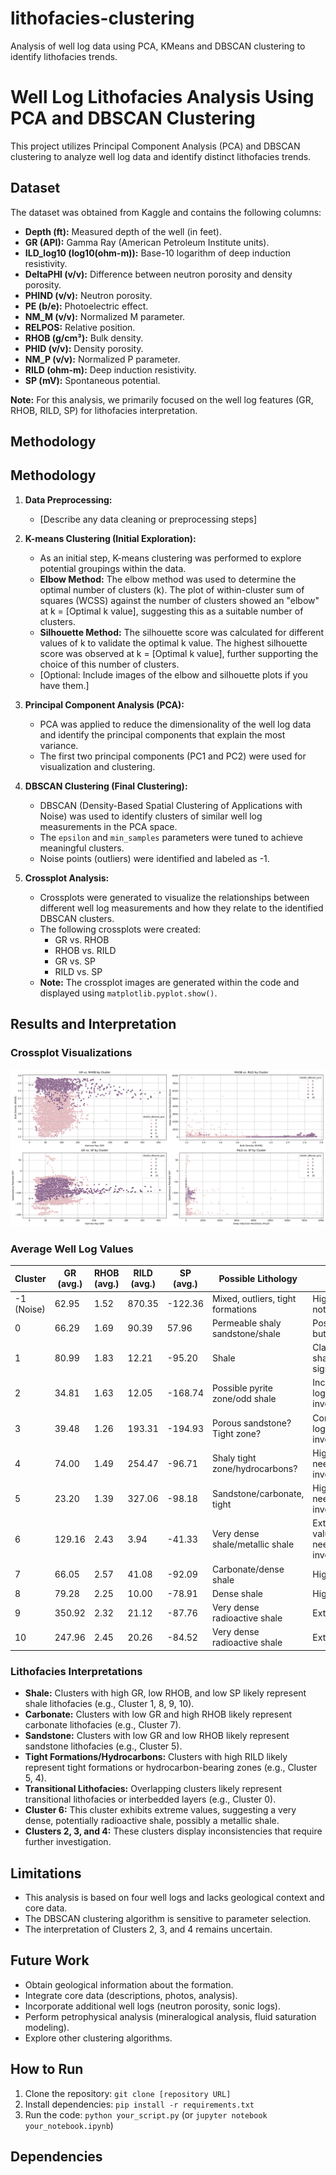 # lithofacies-clustering
Analysis of well log data using PCA, KMeans and DBSCAN clustering to identify lithofacies trends.

# Well Log Lithofacies Analysis Using PCA and DBSCAN Clustering

This project utilizes Principal Component Analysis (PCA) and DBSCAN clustering to analyze well log data and identify distinct lithofacies trends.

## Dataset

The dataset was obtained from Kaggle and contains the following columns:

* **Depth (ft):** Measured depth of the well (in feet).
* **GR (API):** Gamma Ray (American Petroleum Institute units).
* **ILD_log10 (log10(ohm-m)):** Base-10 logarithm of deep induction resistivity.
* **DeltaPHI (v/v):** Difference between neutron porosity and density porosity.
* **PHIND (v/v):** Neutron porosity.
* **PE (b/e):** Photoelectric effect.
* **NM_M (v/v):** Normalized M parameter.
* **RELPOS:** Relative position.
* **RHOB (g/cm³):** Bulk density.
* **PHID (v/v):** Density porosity.
* **NM_P (v/v):** Normalized P parameter.
* **RILD (ohm-m):** Deep induction resistivity.
* **SP (mV):** Spontaneous potential.

**Note:** For this analysis, we primarily focused on the well log features (GR, RHOB, RILD, SP) for lithofacies interpretation.


## Methodology

## Methodology

1.  **Data Preprocessing:**
    * [Describe any data cleaning or preprocessing steps]

2.  **K-means Clustering (Initial Exploration):**
    * As an initial step, K-means clustering was performed to explore potential groupings within the data.
    * **Elbow Method:** The elbow method was used to determine the optimal number of clusters (k). The plot of within-cluster sum of squares (WCSS) against the number of clusters showed an "elbow" at k = [Optimal k value], suggesting this as a suitable number of clusters.
    * **Silhouette Method:** The silhouette score was calculated for different values of k to validate the optimal k value. The highest silhouette score was observed at k = [Optimal k value], further supporting the choice of this number of clusters.
    * [Optional: Include images of the elbow and silhouette plots if you have them.]

3.  **Principal Component Analysis (PCA):**
    * PCA was applied to reduce the dimensionality of the well log data and identify the principal components that explain the most variance.
    * The first two principal components (PC1 and PC2) were used for visualization and clustering.

4.  **DBSCAN Clustering (Final Clustering):**
    * DBSCAN (Density-Based Spatial Clustering of Applications with Noise) was used to identify clusters of similar well log measurements in the PCA space.
    * The `epsilon` and `min_samples` parameters were tuned to achieve meaningful clusters.
    * Noise points (outliers) were identified and labeled as -1.

5.  **Crossplot Analysis:**
    * Crossplots were generated to visualize the relationships between different well log measurements and how they relate to the identified DBSCAN clusters.
    * The following crossplots were created:
        * GR vs. RHOB
        * RHOB vs. RILD
        * GR vs. SP
        * RILD vs. SP
    * **Note:** The crossplot images are generated within the code and displayed using `matplotlib.pyplot.show()`.

## Results and Interpretation

### Crossplot Visualizations

![Crossplots](Crossplot.png)  
### Average Well Log Values

| Cluster | GR (avg.) | RHOB (avg.) | RILD (avg.) | SP (avg.) | Possible Lithology | Notes |
|---|---|---|---|---|---|---|
| -1 (Noise) | 62.95 | 1.52 | 870.35 | -122.36 | Mixed, outliers, tight formations | High RILD is notable |
| 0 | 66.29 | 1.69 | 90.39 | 57.96 | Permeable shaly sandstone/shale | Positive SP, but low RILD |
| 1 | 80.99 | 1.83 | 12.21 | -95.20 | Shale | Classic shale signature |
| 2 | 34.81 | 1.63 | 12.05 | -168.74 | Possible pyrite zone/odd shale | Inconsistent logs, needs investigation |
| 3 | 39.48 | 1.26 | 193.31 | -194.93 | Porous sandstone? Tight zone? | Conflicting logs, needs investigation |
| 4 | 74.00 | 1.49 | 254.47 | -96.71 | Shaly tight zone/hydrocarbons? | High RILD, needs investigation |
| 5 | 23.20 | 1.39 | 327.06 | -98.18 | Sandstone/carbonate, tight | High RILD, needs investigation |
| 6 | 129.16 | 2.43 | 3.94 | -41.33 | Very dense shale/metallic shale | Extreme values, needs investigation |
| 7 | 66.05 | 2.57 | 41.08 | -92.09 | Carbonate/dense shale | High RHOB |
| 8 | 79.28 | 2.25 | 10.00 | -78.91 | Dense shale | High RHOB |
| 9 | 350.92 | 2.32 | 21.12 | -87.76 | Very dense radioactive shale | Extreme GR |
| 10 | 247.96 | 2.45 | 20.26 | -84.52 | Very dense radioactive shale | Extreme GR |

### Lithofacies Interpretations

* **Shale:** Clusters with high GR, low RHOB, and low SP likely represent shale lithofacies (e.g., Cluster 1, 8, 9, 10).
* **Carbonate:** Clusters with low GR and high RHOB likely represent carbonate lithofacies (e.g., Cluster 7).
* **Sandstone:** Clusters with low GR and low RHOB likely represent sandstone lithofacies (e.g., Cluster 5).
* **Tight Formations/Hydrocarbons:** Clusters with high RILD likely represent tight formations or hydrocarbon-bearing zones (e.g., Cluster 5, 4).
* **Transitional Lithofacies:** Overlapping clusters likely represent transitional lithofacies or interbedded layers (e.g., Cluster 0).
* **Cluster 6:** This cluster exhibits extreme values, suggesting a very dense, potentially radioactive shale, possibly a metallic shale.
* **Clusters 2, 3, and 4:** These clusters display inconsistencies that require further investigation.

## Limitations

* This analysis is based on four well logs and lacks geological context and core data.
* The DBSCAN clustering algorithm is sensitive to parameter selection.
* The interpretation of Clusters 2, 3, and 4 remains uncertain.

## Future Work

* Obtain geological information about the formation.
* Integrate core data (descriptions, photos, analysis).
* Incorporate additional well logs (neutron porosity, sonic logs).
* Perform petrophysical analysis (mineralogical analysis, fluid saturation modeling).
* Explore other clustering algorithms.

## How to Run

1.  Clone the repository: `git clone [repository URL]`
2.  Install dependencies: `pip install -r requirements.txt`
3.  Run the code: `python your_script.py` (or `jupyter notebook your_notebook.ipynb`)

## Dependencies
